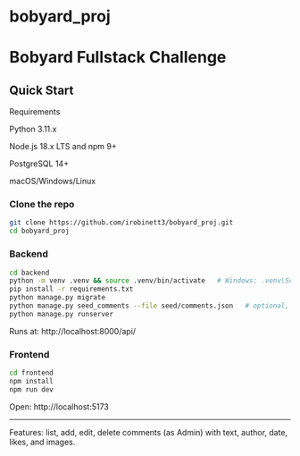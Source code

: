 # bobyard_proj
# Bobyard Fullstack Challenge

## Quick Start

Requirements

Python 3.11.x

Node.js 18.x LTS and npm 9+

PostgreSQL 14+

macOS/Windows/Linux

### Clone the repo
```bash
git clone https://github.com/irobinett3/bobyard_proj.git
cd bobyard_proj
```

### Backend
```bash
cd backend
python -m venv .venv && source .venv/bin/activate   # Windows: .venv\Scripts\activate
pip install -r requirements.txt
python manage.py migrate
python manage.py seed_comments --file seed/comments.json   # optional, adds data from comments.json
python manage.py runserver
```
Runs at: http://localhost:8000/api/

### Frontend
```bash
cd frontend
npm install
npm run dev
```
Open: http://localhost:5173

---
Features: list, add, edit, delete comments (as Admin) with text, author, date, likes, and images.
